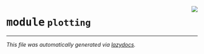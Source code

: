 <!-- markdownlint-disable -->

<a href="..\trajectopy_core\plotting\__init__.py"><img align="right" style="float:right;" src="https://img.shields.io/badge/-source-cccccc?style=flat-square"></a>

# <kbd>module</kbd> `plotting`








---

_This file was automatically generated via [lazydocs](https://github.com/ml-tooling/lazydocs)._
